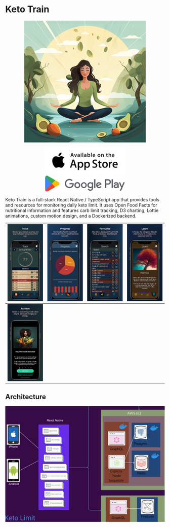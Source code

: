 # Keto Train

<div align="center">

![Keto Train Logo](/img/01_Logo_Keto_Train.png)

</div>

<div align="center">

<a href="https://apps.apple.com/us/app/keto-train/id6463052792"><img src="/img/app-store-available-on-the.svg" width="50%"></a>
<a href="https://play.google.com/store/apps/developer?id=Buachaill+Maith"><img src="/img/Google_Play_2022_logo.svg" width="50%"></a>

</div>

Keto Train is a full-stack React Native / TypeScript app that provides tools and resources for monitoring daily keto limit. It uses Open Food Facts for nutritional information and features carb limit tracking, D3 charting, Lottie animations, custom motion design, and a Dockerized backend.

| ![Image 1](/img/projects/KL_1_Track_iPhone_13.png) | ![Image 2](/img/projects/KL_2_Progress_iPhone_13.png) | ![Image 3](/img/projects/KL_3_Favourite_iPhone_13.png) | ![Image 4](/img/projects/KL_4_Learn_iPhone_13.png) |
|:---:|:---:|:---:|:---:|
| ![Image 5](/img/projects/KL_5_Achieve_iPhone_13.png) |

## Architecture
![Keto Train Architecture](/img/presentation/027slide_KetoLimitRepalce.png)
